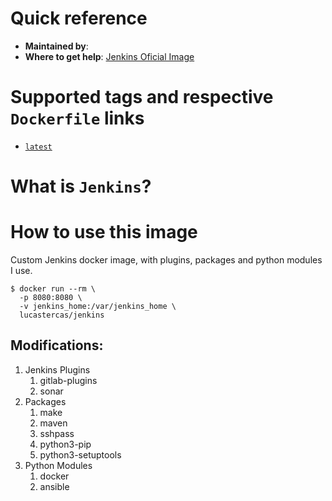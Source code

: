 # Quick reference

- **Maintained by**: []()
- **Where to get help**:
  [Jenkins Oficial Image](https://github.com/jenkinsci/docker)

# Supported tags and respective `Dockerfile` links

- [`latest`]()

# What is `Jenkins`?

# How to use this image

Custom Jenkins docker image, with plugins, packages and python modules I use.

```console
$ docker run --rm \
  -p 8080:8080 \
  -v jenkins_home:/var/jenkins_home \
  lucastercas/jenkins
```

## Modifications:

1. Jenkins Plugins
   1. gitlab-plugins
   2. sonar
2. Packages
   1. make
   2. maven
   3. sshpass
   4. python3-pip
   5. python3-setuptools
3. Python Modules
   1. docker
   2. ansible
